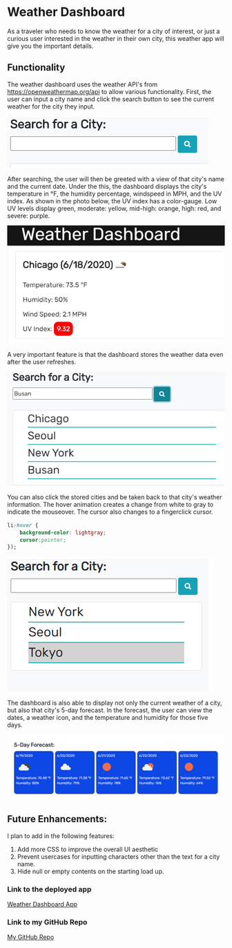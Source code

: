 # Weather Dashboard

As a traveler who needs to know the weather for a city of interest, or just a curious user interested in the weather in their own city, this weather app will give you the important details.

## Functionality
The weather dashboard uses the weather API's from https://openweathermap.org/api to allow various functionality.  First, the user can input a city name and click the search button to see the current weather for the city they input.  

![Scheduler-Date Photo](/Assets/search.PNG)


After searching, the user will then be greeted with a view of that city's name and the current date.  Under the this, the dashboard displays the city's temperature in °F, the humidity percentage, windspeed in MPH, and the UV index.  As shown in the photo below, the UV index has a color-gauge. Low UV levels display green, moderate: yellow, mid-high: orange, high: red, and severe: purple.

![Scheduler-Date Photo](/Assets/currentweather.PNG)


A very important feature is that the dashboard stores the weather data even after the user refreshes.

![Scheduler-Date Photo](/Assets/storage.PNG)

You can also click the stored cities and be taken back to that city's weather information. The hover animation creates a change from white to gray to indicate the mouseover. The cursor also changes to a fingerclick cursor.
``` CSS
li:hover {
    background-color: lightgray;
    cursor:pointer;
});
```

![Scheduler-Date Photo](/Assets/hover.PNG)

The dashboard is also able to display not only the current weather of a city, but also that city's 5-day forecast.  In the forecast, the user can view the dates, a weather icon, and the temperature and humidity for those five days.

![Scheduler-Date Photo](/Assets/forecast.PNG)

## Future Enhancements:

I plan to add in the following features: 
1. Add more CSS to improve the overall UI aesthetic
2. Prevent usercases for inputting characters other than the text for a city name.  
3. Hide null or empty contents on the starting load up.

### Link to the deployed app
[Weather Dashboard App](https://kairora.github.io/weather-dashboard/)

### Link to my GitHub Repo
[My GitHub Repo](https://github.com/kairora/weather-dashboard)
